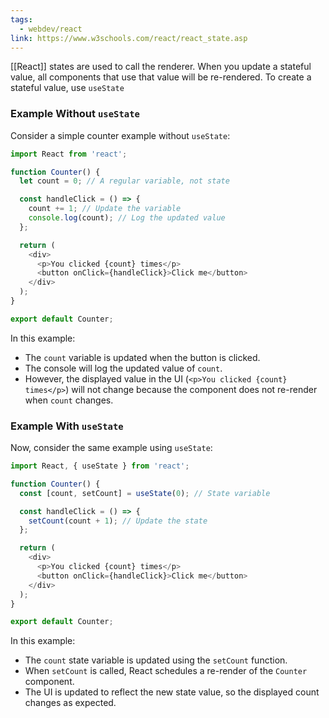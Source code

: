 ```yaml
---
tags:
  - webdev/react
link: https://www.w3schools.com/react/react_state.asp
---
```


[[React]] states are used to call the renderer. When you update a stateful value, all components that use that value will be re-rendered. To create a stateful value, use `useState`

### Example Without `useState`

Consider a simple counter example without `useState`:
```js
import React from 'react';

function Counter() {
  let count = 0; // A regular variable, not state

  const handleClick = () => {
    count += 1; // Update the variable
    console.log(count); // Log the updated value
  };

  return (
    <div>
      <p>You clicked {count} times</p>
      <button onClick={handleClick}>Click me</button>
    </div>
  );
}

export default Counter;
```


In this example:

- The `count` variable is updated when the button is clicked.
- The console will log the updated value of `count`.
- However, the displayed value in the UI (`<p>You clicked {count} times</p>`) will not change because the component does not re-render when `count` changes.

### Example With `useState`

Now, consider the same example using `useState`:

```js
import React, { useState } from 'react';

function Counter() {
  const [count, setCount] = useState(0); // State variable

  const handleClick = () => {
    setCount(count + 1); // Update the state
  };

  return (
    <div>
      <p>You clicked {count} times</p>
      <button onClick={handleClick}>Click me</button>
    </div>
  );
}

export default Counter;
```

In this example:

- The `count` state variable is updated using the `setCount` function.
- When `setCount` is called, React schedules a re-render of the `Counter` component.
- The UI is updated to reflect the new state value, so the displayed count changes as expected.